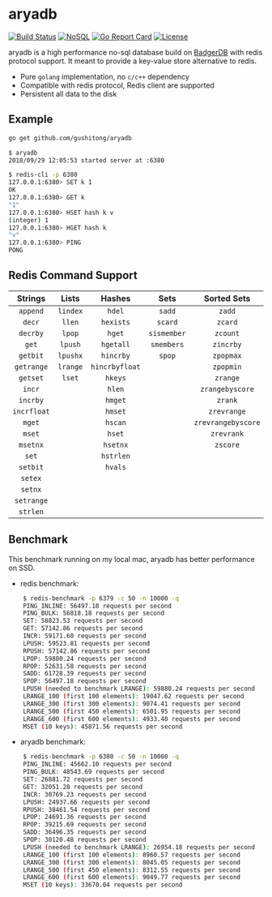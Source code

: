 
# aryadb

[![Build Status](https://travis-ci.com/gushitong/aryadb.svg?branch=master)](https://travis-ci.com/gushitong/aryadb)
[![NoSQL](https://img.shields.io/badge/db-NoSQL-blue.svg)](https://github.com/gushitong/aryadb)
[![Go Report Card](https://goreportcard.com/badge/github.com/gushitong/aryadb?service=github)](https://goreportcard.com/report/github.com/gushitong/aryadb)
[![License](https://img.shields.io/badge/License-Apache-green.svg)]((https://github.com/gushitong/aryadb))

aryadb is a high performance no-sql database build on [BadgerDB](https://github.com/dgraph-io/badger) with redis protocol
support. It meant to provide a key-value store alternative to redis.

* Pure `golang` implementation, no `c/c++` dependency
* Compatible with redis protocol, Redis client are supported
* Persistent all data to the disk

## Example
```bash
go get github.com/gushitong/aryadb
```
    
```bash
$ aryadb 
2018/09/29 12:05:53 started server at :6380    
```    

```bash
$ redis-cli -p 6380
127.0.0.1:6380> SET k 1
OK
127.0.0.1:6380> GET k
"1"
127.0.0.1:6380> HSET hash k v
(integer) 1
127.0.0.1:6380> HGET hash k
"v"
127.0.0.1:6380> PING
PONG
```    
    
## Redis Command Support

|  Strings   | Lists    | Hashes    | Sets      | Sorted Sets   |
|:----------:|:--------:|:---------:|:---------:|:-------------:|
| `append`   | `lindex` | `hdel`    | `sadd`    | `zadd`        |
| `decr`     | `llen`   | `hexists` | `scard`   | `zcard`       |
| `decrby`   | `lpop`   | `hget`    | `sismember`| `zcount`     |
| `get`      | `lpush`  | `hgetall` | `smembers` | `zincrby`    |
| `getbit`   | `lpushx` | `hincrby` | `spop`    | `zpopmax`     |
| `getrange` | `lrange` | `hincrbyfloat` |      | `zpopmin`     |
| `getset`   | `lset`   | `hkeys`   |           | `zrange`      |
| `incr`     |          | `hlen`    |           | `zrangebyscore`|   
| `incrby`   |          | `hmget`   |           | `zrank`       |
| `incrfloat`|          | `hmset`   |           | `zrevrange`   |
| `mget`     |          | `hscan`   |           | `zrevrangebyscore`|
| `mset`     |          | `hset`    |           | `zrevrank`    |
| `msetnx`   |          | `hsetnx`  |           | `zscore`      |  
| `set`      |          | `hstrlen` |           |               |
| `setbit`   |          | `hvals`   |           |               |
| `setex`    |          |           |           |               |
| `setnx`    |          |           |           |               |
| `setrange` |          |           |           |               |
| `strlen`   |          |           |           |               |

## Benchmark

This benchmark running on my local mac, aryadb has better performance on SSD.

* redis benchmark:

```bash
    $ redis-benchmark -p 6379 -c 50 -n 10000 -q 
    PING_INLINE: 56497.18 requests per second
    PING_BULK: 56818.18 requests per second
    SET: 58823.53 requests per second
    GET: 57142.86 requests per second
    INCR: 59171.60 requests per second
    LPUSH: 59523.81 requests per second
    RPUSH: 57142.86 requests per second
    LPOP: 59880.24 requests per second
    RPOP: 52631.58 requests per second
    SADD: 61728.39 requests per second
    SPOP: 56497.18 requests per second
    LPUSH (needed to benchmark LRANGE): 59880.24 requests per second
    LRANGE_100 (first 100 elements): 19047.62 requests per second
    LRANGE_300 (first 300 elements): 9074.41 requests per second
    LRANGE_500 (first 450 elements): 6501.95 requests per second
    LRANGE_600 (first 600 elements): 4933.40 requests per second
    MSET (10 keys): 45871.56 requests per second
```

* aryadb benchmark:

```bash
    $ redis-benchmark -p 6380 -c 50 -n 10000 -q 
    PING_INLINE: 45662.10 requests per second
    PING_BULK: 48543.69 requests per second
    SET: 26881.72 requests per second
    GET: 32051.28 requests per second
    INCR: 30769.23 requests per second
    LPUSH: 24937.66 requests per second
    RPUSH: 38461.54 requests per second
    LPOP: 24691.36 requests per second
    RPOP: 39215.69 requests per second
    SADD: 36496.35 requests per second
    SPOP: 30120.48 requests per second
    LPUSH (needed to benchmark LRANGE): 26954.18 requests per second
    LRANGE_100 (first 100 elements): 8960.57 requests per second
    LRANGE_300 (first 300 elements): 8045.05 requests per second
    LRANGE_500 (first 450 elements): 8312.55 requests per second
    LRANGE_600 (first 600 elements): 9049.77 requests per second
    MSET (10 keys): 33670.04 requests per second
```